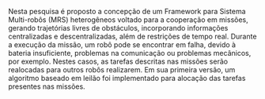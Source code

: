 Nesta pesquisa é proposto a concepção de um Framework para Sistema Multi-robôs (MRS) heterogêneos voltado para a cooperação em missões, gerando trajetórias livres de obstáculos, incorporando informações centralizadas e descentralizadas, além de restrições de tempo real. Durante a execução da missão, um robô pode se encontrar em falha, devido à bateria insuficiente, problemas na comunicação ou problemas mecânicos, por exemplo. Nestes casos, as tarefas descritas nas missões serão realocadas para outros robôs realizarem. Em sua primeira versão, um algoritmo baseado em leilão foi implementado para alocação das tarefas presentes nas missões.
